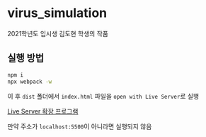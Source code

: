 # virus_simulation
2021학년도 입시생 김도현 학생의 작품


## 실행 방법

```bash
npm i
npx webpack -w
```



이 후 `dist` 폴더에서 `index.html` 파일을 `open with Live Server`로 실행



[Live Server 확장 프로그램](https://marketplace.visualstudio.com/items?itemName=ritwickdey.LiveServer)



만약 주소가 `localhost:5500`이 아니라면 실행되지 않음